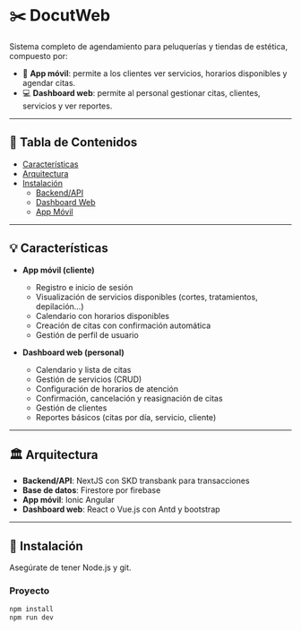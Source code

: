 # ✂️ DocutWeb

Sistema completo de agendamiento para peluquerías y tiendas de estética, compuesto por:

- 📱 **App móvil**: permite a los clientes ver servicios, horarios disponibles y agendar citas.
- 💻 **Dashboard web**: permite al personal gestionar citas, clientes, servicios y ver reportes.

---

## 📌 Tabla de Contenidos

- [Características](#-características)
- [Arquitectura](#-arquitectura)
- [Instalación](#-instalación)
  - [Backend/API](#backendapi)
  - [Dashboard Web](#dashboard-web)
  - [App Móvil](#app-móvil)

---

## 💡 Características

- **App móvil (cliente)**

  - Registro e inicio de sesión
  - Visualización de servicios disponibles (cortes, tratamientos, depilación…)
  - Calendario con horarios disponibles
  - Creación de citas con confirmación automática
  - Gestión de perfil de usuario

- **Dashboard web (personal)**
  - Calendario y lista de citas
  - Gestión de servicios (CRUD)
  - Configuración de horarios de atención
  - Confirmación, cancelación y reasignación de citas
  - Gestión de clientes
  - Reportes básicos (citas por día, servicio, cliente)

---

## 🏛️ Arquitectura

- **Backend/API**: NextJS con SKD transbank para transacciones
- **Base de datos**: Firestore por firebase
- **App móvil**: Ionic Angular
- **Dashboard web**: React o Vue.js con Antd y bootstrap

---

## 🚀 Instalación

Asegúrate de tener Node.js y git.

### Proyecto

```bash
npm install
npm run dev
```
